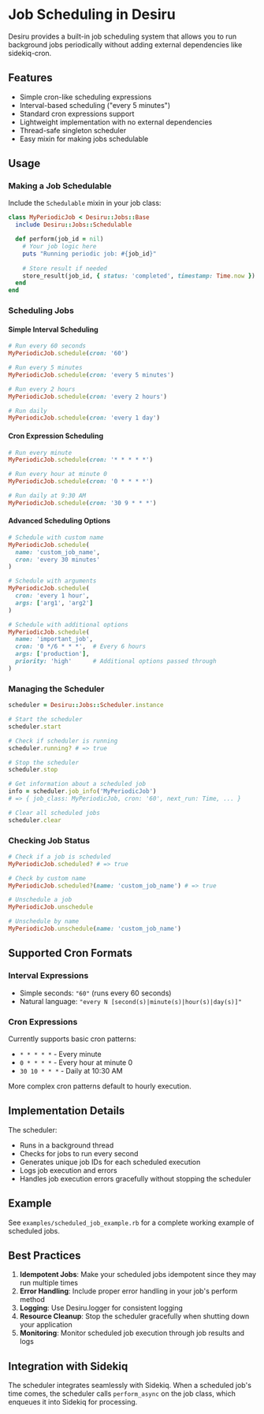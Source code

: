 # Job Scheduling in Desiru

Desiru provides a built-in job scheduling system that allows you to run background jobs periodically without adding external dependencies like sidekiq-cron.

## Features

- Simple cron-like scheduling expressions
- Interval-based scheduling ("every 5 minutes")
- Standard cron expressions support
- Lightweight implementation with no external dependencies
- Thread-safe singleton scheduler
- Easy mixin for making jobs schedulable

## Usage

### Making a Job Schedulable

Include the `Schedulable` mixin in your job class:

```ruby
class MyPeriodicJob < Desiru::Jobs::Base
  include Desiru::Jobs::Schedulable

  def perform(job_id = nil)
    # Your job logic here
    puts "Running periodic job: #{job_id}"
    
    # Store result if needed
    store_result(job_id, { status: 'completed', timestamp: Time.now })
  end
end
```

### Scheduling Jobs

#### Simple Interval Scheduling

```ruby
# Run every 60 seconds
MyPeriodicJob.schedule(cron: '60')

# Run every 5 minutes
MyPeriodicJob.schedule(cron: 'every 5 minutes')

# Run every 2 hours
MyPeriodicJob.schedule(cron: 'every 2 hours')

# Run daily
MyPeriodicJob.schedule(cron: 'every 1 day')
```

#### Cron Expression Scheduling

```ruby
# Run every minute
MyPeriodicJob.schedule(cron: '* * * * *')

# Run every hour at minute 0
MyPeriodicJob.schedule(cron: '0 * * * *')

# Run daily at 9:30 AM
MyPeriodicJob.schedule(cron: '30 9 * * *')
```

#### Advanced Scheduling Options

```ruby
# Schedule with custom name
MyPeriodicJob.schedule(
  name: 'custom_job_name',
  cron: 'every 30 minutes'
)

# Schedule with arguments
MyPeriodicJob.schedule(
  cron: 'every 1 hour',
  args: ['arg1', 'arg2']
)

# Schedule with additional options
MyPeriodicJob.schedule(
  name: 'important_job',
  cron: '0 */6 * * *',  # Every 6 hours
  args: ['production'],
  priority: 'high'      # Additional options passed through
)
```

### Managing the Scheduler

```ruby
scheduler = Desiru::Jobs::Scheduler.instance

# Start the scheduler
scheduler.start

# Check if scheduler is running
scheduler.running? # => true

# Stop the scheduler
scheduler.stop

# Get information about a scheduled job
info = scheduler.job_info('MyPeriodicJob')
# => { job_class: MyPeriodicJob, cron: '60', next_run: Time, ... }

# Clear all scheduled jobs
scheduler.clear
```

### Checking Job Status

```ruby
# Check if a job is scheduled
MyPeriodicJob.scheduled? # => true

# Check by custom name
MyPeriodicJob.scheduled?(name: 'custom_job_name') # => true

# Unschedule a job
MyPeriodicJob.unschedule

# Unschedule by name
MyPeriodicJob.unschedule(name: 'custom_job_name')
```

## Supported Cron Formats

### Interval Expressions

- Simple seconds: `"60"` (runs every 60 seconds)
- Natural language: `"every N [second(s)|minute(s)|hour(s)|day(s)]"`

### Cron Expressions

Currently supports basic cron patterns:

- `* * * * *` - Every minute
- `0 * * * *` - Every hour at minute 0
- `30 10 * * *` - Daily at 10:30 AM

More complex cron patterns default to hourly execution.

## Implementation Details

The scheduler:
- Runs in a background thread
- Checks for jobs to run every second
- Generates unique job IDs for each scheduled execution
- Logs job execution and errors
- Handles job execution errors gracefully without stopping the scheduler

## Example

See `examples/scheduled_job_example.rb` for a complete working example of scheduled jobs.

## Best Practices

1. **Idempotent Jobs**: Make your scheduled jobs idempotent since they may run multiple times
2. **Error Handling**: Include proper error handling in your job's perform method
3. **Logging**: Use Desiru.logger for consistent logging
4. **Resource Cleanup**: Stop the scheduler gracefully when shutting down your application
5. **Monitoring**: Monitor scheduled job execution through job results and logs

## Integration with Sidekiq

The scheduler integrates seamlessly with Sidekiq. When a scheduled job's time comes, the scheduler calls `perform_async` on the job class, which enqueues it into Sidekiq for processing.